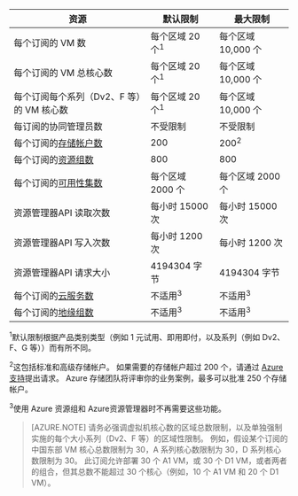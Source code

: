 | 资源 | 默认限制 | 最大限制 |
| --- | --- | --- |
| 每个订阅的 VM 数 |每个区域 20 个<sup>1</sup> |每个区域 10,000 个 |
| 每个订阅的 VM 总核心数 |每个区域 20 个<sup>1</sup> |每个区域 10,000 个 |
| 每个订阅每个系列（Dv2、F 等）的 VM 核心数 |每个区域 20 个<sup>1</sup> |每个区域 10,000 个 |
| 每订阅的协同管理员数 |不受限制 |不受限制 |
| 每个订阅的[存储帐户数](/documentation/articles/storage-create-storage-account/) |200 |200<sup>2</sup> |
| 每个订阅的[资源组数](/documentation/articles/resource-group-overview/) |800 |800 |
| 每个订阅的[可用性集数](/documentation/articles/virtual-machines-windows-manage-availability/#configure-multiple-virtual-machines-in-an-availability-set-for-redundancy/) |每个区域 2000 个 |每个区域 2000 个 |
|资源管理器API 读取次数 |每小时 15000 次 |每小时 15000 次 |
|资源管理器API 写入次数 |每小时 1200 次 |每小时 1200 次 |
|资源管理器API 请求大小 |4194304 字节 |4194304 字节 |
| 每个订阅的[云服务数](/documentation/articles/cloud-services-choose-me/) |不适用<sup>3</sup> |不适用<sup>3</sup> |
| 每个订阅的[地缘组数](/documentation/articles/virtual-networks-migrate-to-regional-vnet/) |不适用<sup>3</sup> |不适用<sup>3</sup> |

<sup>1</sup>默认限制根据产品类别类型（例如 1 元试用、即用即付，以及系列（例如 Dv2、F、G 等））而有所不同。

<sup>2</sup>这包括标准和高级存储帐户。 如果需要的存储帐户超过 200 个，请通过 [Azure 支持](/support/faq/)提出请求。 Azure 存储团队将评审你的业务案例，最多可以批准 250 个存储帐户。

<sup>3</sup>使用 Azure 资源组和 Azure资源管理器时不再需要这些功能。

> [AZURE.NOTE]
> 请务必强调虚拟机核心数的区域总数限制，以及单独强制实施的每个大小系列（Dv2、F 等）的区域性限制。  例如，假设某个订阅的中国东部 VM 核心总数限制为 30，A 系列核心数限制为 30，D 系列核心数限制为 30。  此订阅允许部署 30 个 A1 VM，或 30 个 D1 VM，或者两者的组合，但其总数不能超过 30 个核心（例如，10 个 A1 VM 和 20 个 D1 VM）。  
> <!-- -->
> 
>

